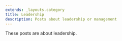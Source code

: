```yaml
---
extends: _layouts.category
title: Leadership
description: Posts about leadership or management
---
```


These posts are about leadership.

